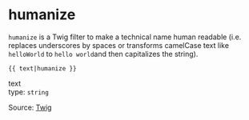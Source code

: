 # humanize

`humanize` is a Twig filter to make a technical name human readable (i.e. replaces underscores by spaces or transforms
camelCase text like `helloWorld` to `hello world`and then capitalizes the string).

```twig
{{ text|humanize }}
```

text<br>
type: `string`

Source: [Twig](https://twig.symfony.com/humanize)